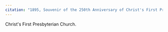 ```yaml
---
citation: "1895, Souvenir of the 250th Anniversary of Christ's First Presbyterian Church: Hempstead, Long Island, N.Y., October 14, 15, 16, 1894, archive.org."
---
```

Christ's First Presbyterian Church.

